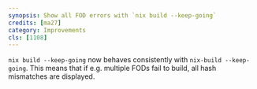 ```yaml
---
synopsis: Show all FOD errors with `nix build --keep-going`
credits: [ma27]
category: Improvements
cls: [1108]
---
```


`nix build --keep-going` now behaves consistently with `nix-build --keep-going`. This means
that if e.g. multiple FODs fail to build, all hash mismatches are displayed.

